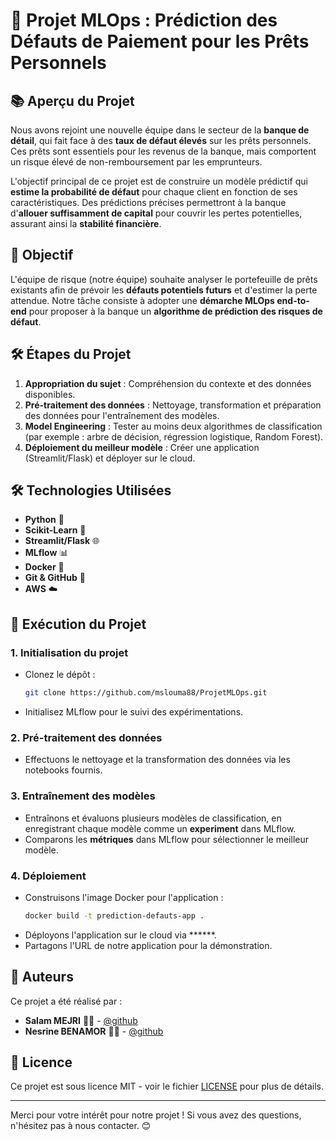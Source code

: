 # 🚀 Projet MLOps : Prédiction des Défauts de Paiement pour les Prêts Personnels

## 📚 Aperçu du Projet

Nous avons rejoint une nouvelle équipe dans le secteur de la **banque de détail**, qui fait face à des **taux de défaut élevés** sur les prêts personnels. Ces prêts sont essentiels pour les revenus de la banque, mais comportent un risque élevé de non-remboursement par les emprunteurs. 

L'objectif principal de ce projet est de construire un modèle prédictif qui **estime la probabilité de défaut** pour chaque client en fonction de ses caractéristiques. Des prédictions précises permettront à la banque d'**allouer suffisamment de capital** pour couvrir les pertes potentielles, assurant ainsi la **stabilité financière**.

## 🎯 Objectif

L'équipe de risque (notre équipe) souhaite analyser le portefeuille de prêts existants afin de prévoir les **défauts potentiels futurs** et d'estimer la perte attendue. Notre tâche consiste à adopter une **démarche MLOps end-to-end** pour proposer à la banque un **algorithme de prédiction des risques de défaut**.

## 🛠️ Étapes du Projet

1. **Appropriation du sujet** : Compréhension du contexte et des données disponibles.
2. **Pré-traitement des données** : Nettoyage, transformation et préparation des données pour l'entraînement des modèles.
3. **Model Engineering** : Tester au moins deux algorithmes de classification (par exemple : arbre de décision, régression logistique, Random Forest).
4. **Déploiement du meilleur modèle** : Créer une application (Streamlit/Flask) et déployer sur le cloud.

## 🛠️ Technologies Utilisées

- **Python** 🐍
- **Scikit-Learn** 🧠
- **Streamlit/Flask** 🌐
- **MLflow** 📊
- **Docker** 🐳
- **Git & GitHub** 🔄
- **AWS** ☁️

## 🚀 Exécution du Projet

### 1. Initialisation du projet
- Clonez le dépôt :
    ```bash
    git clone https://github.com/mslouma88/ProjetMLOps.git
    ```
- Initialisez MLflow pour le suivi des expérimentations.

### 2. Pré-traitement des données
- Effectuons le nettoyage et la transformation des données via les notebooks fournis.

### 3. Entraînement des modèles
- Entraînons et évaluons plusieurs modèles de classification, en enregistrant chaque modèle comme un **experiment** dans MLflow.
- Comparons les **métriques** dans MLflow pour sélectionner le meilleur modèle.

### 4. Déploiement
- Construisons l'image Docker pour l'application :
    ```bash
    docker build -t prediction-defauts-app .
    ```
- Déployons l'application sur le cloud via ******.
- Partagons l'URL de notre application pour la démonstration.

## 👥 Auteurs

Ce projet a été réalisé par :

- **Salam MEJRI** 🧑‍💻 - [@github](https://github.com/votre-utilisateur) 
- **Nesrine BENAMOR** 🧑‍💻 - [@github](https://github.com/votre-utilisateur)


## 📄 Licence

Ce projet est sous licence MIT - voir le fichier [LICENSE](LICENSE) pour plus de détails.

---

Merci pour votre intérêt pour notre projet ! Si vous avez des questions, n'hésitez pas à nous contacter. 😊
